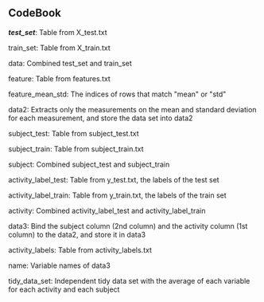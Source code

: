 ## CodeBook
**_test_set_**: Table from X_test.txt 
<p> train_set: Table from X_train.txt </p>
<p> data: Combined test_set and train_set </p>
<p> feature: Table from features.txt </p>
<p> feature_mean_std: The indices of rows that match "mean" or "std" </p>
<p> data2: Extracts only the measurements on the mean and standard deviation for each measurement, and store the data set into data2 </p>
<p> subject_test: Table from subject_test.txt </p>
<p> subject_train: Table from subject_train.txt </p>
<p> subject: Combined subject_test and subject_train </p>
<p> activity_label_test: Table from y_test.txt, the labels of the test set </p>
<p> activity_label_train: Table from y_train.txt, the labels of the train set </p>
<p> activity: Combined activity_label_test and activity_label_train </p>
<p> data3: Bind the subject column (2nd column) and the activity column (1st column) to the data2, and store it in data3 </p>
<p> activity_labels: Table from activity_labels.txt </p>
<p> name: Variable names of data3 </p>
<p> tidy_data_set: Independent tidy data set with the average of each variable for each activity and each subject </p>
